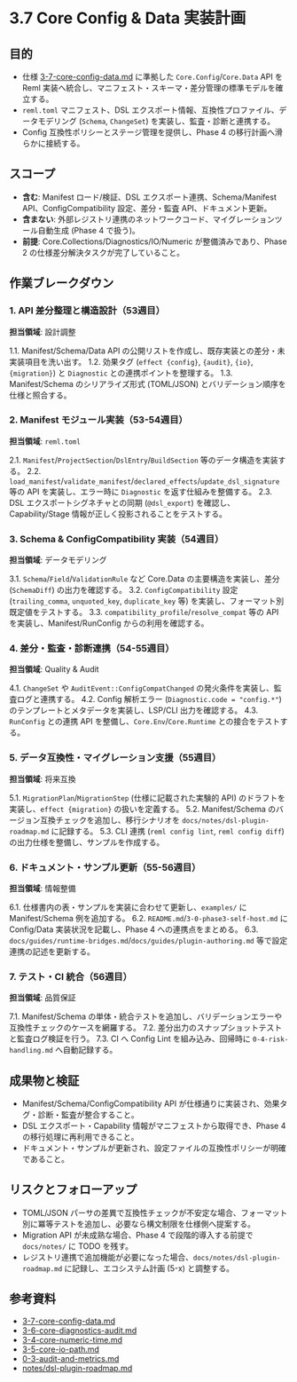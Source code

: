 # 3.7 Core Config & Data 実装計画

## 目的
- 仕様 [3-7-core-config-data.md](../../spec/3-7-core-config-data.md) に準拠した `Core.Config`/`Core.Data` API を Reml 実装へ統合し、マニフェスト・スキーマ・差分管理の標準モデルを確立する。
- `reml.toml` マニフェスト、DSL エクスポート情報、互換性プロファイル、データモデリング (`Schema`, `ChangeSet`) を実装し、監査・診断と連携する。
- Config 互換性ポリシーとステージ管理を提供し、Phase 4 の移行計画へ滑らかに接続する。

## スコープ
- **含む**: Manifest ロード/検証、DSL エクスポート連携、Schema/Manifest API、ConfigCompatibility 設定、差分・監査 API、ドキュメント更新。
- **含まない**: 外部レジストリ連携のネットワークコード、マイグレーションツール自動生成 (Phase 4 で扱う)。
- **前提**: Core.Collections/Diagnostics/IO/Numeric が整備済みであり、Phase 2 の仕様差分解決タスクが完了していること。

## 作業ブレークダウン

### 1. API 差分整理と構造設計（53週目）
**担当領域**: 設計調整

1.1. Manifest/Schema/Data API の公開リストを作成し、既存実装との差分・未実装項目を洗い出す。
1.2. 効果タグ (`effect {config}`, `{audit}`, `{io}`, `{migration}`) と `Diagnostic` との連携ポイントを整理する。
1.3. Manifest/Schema のシリアライズ形式 (TOML/JSON) とバリデーション順序を仕様と照合する。

### 2. Manifest モジュール実装（53-54週目）
**担当領域**: `reml.toml`

2.1. `Manifest`/`ProjectSection`/`DslEntry`/`BuildSection` 等のデータ構造を実装する。
2.2. `load_manifest`/`validate_manifest`/`declared_effects`/`update_dsl_signature` 等の API を実装し、エラー時に `Diagnostic` を返す仕組みを整備する。
2.3. DSL エクスポートシグネチャとの同期 (`@dsl_export`) を確認し、Capability/Stage 情報が正しく投影されることをテストする。

### 3. Schema & ConfigCompatibility 実装（54週目）
**担当領域**: データモデリング

3.1. `Schema`/`Field`/`ValidationRule` など Core.Data の主要構造を実装し、差分 (`SchemaDiff`) の出力を確認する。
3.2. `ConfigCompatibility` 設定 (`trailing_comma`, `unquoted_key`, `duplicate_key` 等) を実装し、フォーマット別既定値をテストする。
3.3. `compatibility_profile`/`resolve_compat` 等の API を実装し、Manifest/RunConfig からの利用を確認する。

### 4. 差分・監査・診断連携（54-55週目）
**担当領域**: Quality & Audit

4.1. `ChangeSet` や `AuditEvent::ConfigCompatChanged` の発火条件を実装し、監査ログと連携する。
4.2. Config 解析エラー (`Diagnostic.code = "config.*"`) のテンプレートとメタデータを実装し、LSP/CLI 出力を確認する。
4.3. `RunConfig` との連携 API を整備し、`Core.Env`/`Core.Runtime` との接合をテストする。

### 5. データ互換性・マイグレーション支援（55週目）
**担当領域**: 将来互換

5.1. `MigrationPlan`/`MigrationStep` (仕様に記載された実験的 API) のドラフトを実装し、`effect {migration}` の扱いを定義する。
5.2. Manifest/Schema のバージョン互換チェックを追加し、移行シナリオを `docs/notes/dsl-plugin-roadmap.md` に記録する。
5.3. CLI 連携 (`reml config lint`, `reml config diff`) の出力仕様を整備し、サンプルを作成する。

### 6. ドキュメント・サンプル更新（55-56週目）
**担当領域**: 情報整備

6.1. 仕様書内の表・サンプルを実装に合わせて更新し、`examples/` に Manifest/Schema 例を追加する。
6.2. `README.md`/`3-0-phase3-self-host.md` に Config/Data 実装状況を記載し、Phase 4 への連携点をまとめる。
6.3. `docs/guides/runtime-bridges.md`/`docs/guides/plugin-authoring.md` 等で設定連携の記述を更新する。

### 7. テスト・CI 統合（56週目）
**担当領域**: 品質保証

7.1. Manifest/Schema の単体・統合テストを追加し、バリデーションエラーや互換性チェックのケースを網羅する。
7.2. 差分出力のスナップショットテストと監査ログ検証を行う。
7.3. CI へ Config Lint を組み込み、回帰時に `0-4-risk-handling.md` へ自動記録する。

## 成果物と検証
- Manifest/Schema/ConfigCompatibility API が仕様通りに実装され、効果タグ・診断・監査が整合すること。
- DSL エクスポート・Capability 情報がマニフェストから取得でき、Phase 4 の移行処理に再利用できること。
- ドキュメント・サンプルが更新され、設定ファイルの互換性ポリシーが明確であること。

## リスクとフォローアップ
- TOML/JSON パーサの差異で互換性チェックが不安定な場合、フォーマット別に冪等テストを追加し、必要なら構文制限を仕様側へ提案する。
- Migration API が未成熟な場合、Phase 4 で段階的導入する前提で `docs/notes/` に TODO を残す。
- レジストリ連携で追加機能が必要になった場合、`docs/notes/dsl-plugin-roadmap.md` に記録し、エコシステム計画 (5-x) と調整する。

## 参考資料
- [3-7-core-config-data.md](../../spec/3-7-core-config-data.md)
- [3-6-core-diagnostics-audit.md](../../spec/3-6-core-diagnostics-audit.md)
- [3-4-core-numeric-time.md](../../spec/3-4-core-numeric-time.md)
- [3-5-core-io-path.md](../../spec/3-5-core-io-path.md)
- [0-3-audit-and-metrics.md](0-3-audit-and-metrics.md)
- [notes/dsl-plugin-roadmap.md](../../notes/dsl-plugin-roadmap.md)
